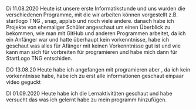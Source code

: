 Di 11.08.2020 
Heute ist unsere erste Informatikstunde und uns wurden die verschiedenen Programme, mit die wir arbeiten können vorgestellt z.B. startlogo TNG , snap, applab und noch viele andere. danach habe ich  Projekte von ehemaliger Schüler angeschaut um einen Überblick zu bekommen, wie man mit GitHub und anderen Programmen arbeitet, da ich ein Anfänger war und hatte überhaupt kein vorkenntnisse, habe ich geschaut  was alles für Afänger mit keinen Vorkenntnisse gut ist und wie kann man sich für vorbreiten für programieren und  habe mich dann für StartLogo TNG entschiden.




DO 13.08.20
Heute habe ich angefangen mit programieren aber , da ich kein vorkenntnisse habe, habe ich zu erst alle informationen geschaut einpaar video geguckt


DI 01.09.2020
Heute habe ich die Lernaktivitäten geschaut und habe versucht das was ich gelernt habe zu mein programm hinzufügen.
